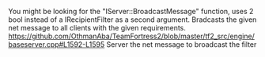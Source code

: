 <ambig page="IServer_BroadcastMessage">You might be looking for the "IServer::BroadcastMessage" function, uses 2 <page text="bools">bool</page> instead of a <page>IRecipientFilter</page> as a second argument.</ambig>
<function name="BroadcastMessage" parent="IServer" type="classfunc">
	<description>Bradcasts the given net message to all clients with the given requirements.</description>
	<source>https://github.com/OthmanAba/TeamFortress2/blob/master/tf2_src/engine/baseserver.cpp#L1592-L1595</source>
	<realm>Server</realm>
	<args>
		<arg name="msg" type="INetMessage&">the net message to broadcast</arg>
		<arg name="filter" type="IRecipientFilter&">the filter</arg>
	</args>
</function>